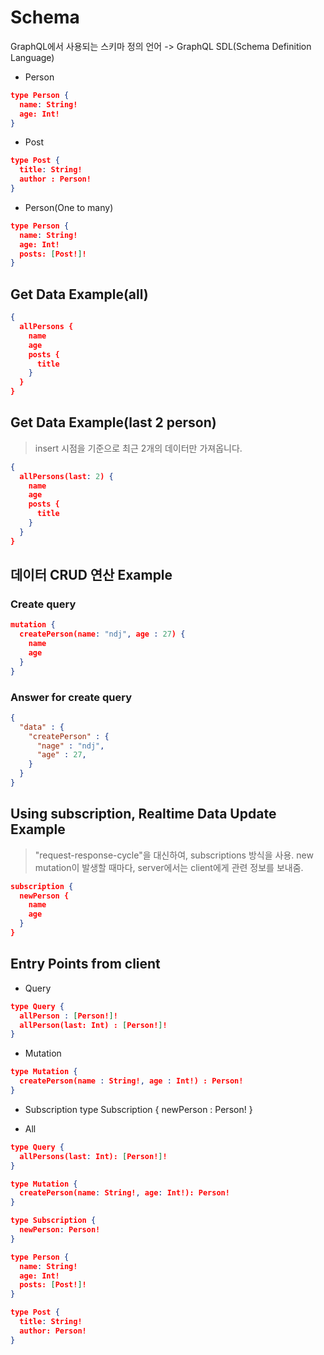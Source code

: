 # Schema

GraphQL에서 사용되는 스키마 정의 언어 -> GraphQL SDL(Schema Definition Language)

* Person
```json
type Person {
  name: String!
  age: Int!
}
```

* Post
```json
type Post {
  title: String!
  author : Person!
}
```

* Person(One to many)
```json
type Person {
  name: String!
  age: Int!
  posts: [Post!]!
}
```

## Get Data Example(all)

```json
{
  allPersons {
    name
    age
    posts {
      title
    }
  }
}
```

## Get Data Example(last 2 person)

> insert 시점을 기준으로 최근 2개의 데이터만 가져옵니다.

```json
{
  allPersons(last: 2) {
    name
    age
    posts {
      title
    }
  }
}
```

## 데이터 CRUD 연산 Example

### Create query
```json
mutation {
  createPerson(name: "ndj", age : 27) {
    name
    age
  }
}
```


### Answer for create query
```json
{
  "data" : {
    "createPerson" : {
      "nage" : "ndj",
      "age" : 27,
    }
  }
}
```

## Using subscription, Realtime Data Update Example
> "request-response-cycle"을 대신하여, subscriptions 방식을 사용.
> new mutation이 발생할 때마다, server에서는 client에게 관련 정보를 보내줌.
```json
subscription {
  newPerson {
    name
    age
  }
}
```


## Entry Points from client

* Query

```json
type Query {
  allPerson : [Person!]!
  allPerson(last: Int) : [Person!]!
}
```

* Mutation

```json
type Mutation {
  createPerson(name : String!, age : Int!) : Person!
}
```

* Subscription
type Subscription {
  newPerson : Person!
}


* All
```json
type Query {
  allPersons(last: Int): [Person!]!
}

type Mutation {
  createPerson(name: String!, age: Int!): Person!
}

type Subscription {
  newPerson: Person!
}

type Person {
  name: String!
  age: Int!
  posts: [Post!]!
}

type Post {
  title: String!
  author: Person!
}
```
